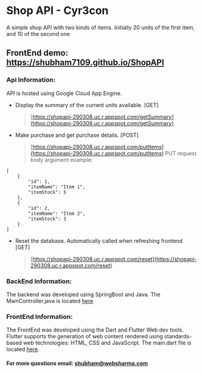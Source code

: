 # Shop API - Cyr3con

A simple shop API with two kinds of items. Initially 20 units of the first item, and 10 of the second one
## FrontEnd demo: https://shubham7109.github.io/ShopAPI

### Api Information:
API is hosted using Google Cloud App Engine.
- Display the summary of the current units available. [GET]
	> [https://shopapi-290308.uc.r.appspot.com/getSummary](https://shopapi-290308.uc.r.appspot.com/getSummary)
- Make purchase and get purchase details. [POST]
	> [https://shopapi-290308.uc.r.appspot.com/putItems](https://shopapi-290308.uc.r.appspot.com/putItems)
	> PUT request body argument example:

```
[
    {
        "id": 1,
        "itemName": "Item 1",
        "itemStock": 5
    },
    {
        "id": 2,
        "itemName": "Item 2",
        "itemStock": 3
    }
]
``` 
	
- Reset the database. Automatically called when refreshing frontend [GET]
	> [https://shopapi-290308.uc.r.appspot.com/reset](https://shopapi-290308.uc.r.appspot.com/reset)

### BackEnd Information:

The backend was developed using SpringBoot and Java. The MainController.java is located [here]([https://github.com/shubham7109/ShopAPI/blob/master/backend/src/main/java/com/cyr3con/backend/MainController.java](https://github.com/shubham7109/ShopAPI/blob/master/backend/src/main/java/com/cyr3con/backend/MainController.java))

### FrontEnd Information:
The FrontEnd was developed using the Dart and Flutter Web dev tools. Flutter supports the generation of web content rendered using standards-based web technologies: HTML, CSS and JavaScript. The main.dart file is located [here]([https://github.com/shubham7109/ShopAPI/blob/master/shop_app/lib/main.dart](https://github.com/shubham7109/ShopAPI/blob/master/shop_app/lib/main.dart)).

#### For more questions email: shubham@websharma.com

